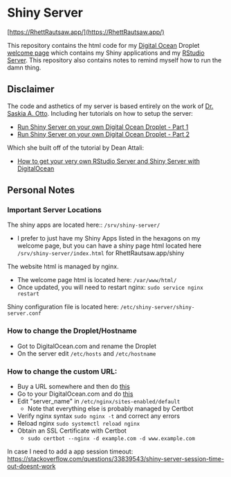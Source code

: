 # Shiny Server

[https://RhettRautsaw.app/](https://RhettRautsaw.app/)

This repository contains the html code for my [Digital Ocean](https://www.digitalocean.com/) Droplet [welcome page](https://RhettRautsaw.app/) which contains my Shiny applications and  my [RStudio Server](https://RhettRautsaw.app/rstudio). This repository also contains notes to remind myself how to run the damn thing. 

## Disclaimer

The code and asthetics of my server is based entirely on the work of [Dr. Saskia A. Otto](https://saskiaotto.de/).
Including her tutorials on how to setup the server:

- [Run Shiny Server on your own Digital Ocean Droplet - Part 1](https://www.marinedatascience.co/blog/2019/04/28/run-shiny-server-on-your-own-digitalocean-droplet-part-1/)
- [Run Shiny Server on your own Digital Ocean Droplet - Part 2](https://www.marinedatascience.co/blog/2019/04/28/run-shiny-server-on-your-own-digitalocean-droplet-part-2/index.html)

Which she built off of the tutorial by Dean Attali:

- [How to get your very own RStudio Server and Shiny Server with DigitalOcean](https://deanattali.com/2015/05/09/setup-rstudio-shiny-server-digital-ocean)

## Personal Notes

### Important Server Locations
The shiny apps are located here:: `/srv/shiny-server/`
- I prefer to just have my Shiny Apps listed in the hexagons on my welcome page, but you can have a shiny page html located here `/srv/shiny-server/index.html` for RhettRautsaw.app/shiny

The website html is managed by nginx. 
- The welcome page html is located here: `/var/www/html/`
- Once updated, you will need to restart nginx: `sudo service nginx restart`

Shiny configuration file is located here: `/etc/shiny-server/shiny-server.conf`

### How to change the Droplet/Hostname
- Got to DigitalOcean.com and rename the Droplet
- On the server edit `/etc/hosts` and `/etc/hostname`

### How to change the custom URL:
- Buy a URL somewhere and then do [this](https://www.digitalocean.com/community/tutorials/how-to-point-to-digitalocean-nameservers-from-common-domain-registrars#registrar-namecheap)
- Go to your DigitalOcean.com and do [this](https://docs.digitalocean.com/products/networking/dns/how-to/add-domains/)
- Edit "server_name" in `/etc/nginx/sites-enabled/default`
	- Note that everything else is probably managed by Certbot
- Verify nginx syntax `sudo nginx -t` and correct any errors
- Reload nginx `sudo systemctl reload nginx`
- Obtain an SSL Certificate with Certbot
	- `sudo certbot --nginx -d example.com -d www.example.com`


In case I need to add a app session timeout:
https://stackoverflow.com/questions/33839543/shiny-server-session-time-out-doesnt-work